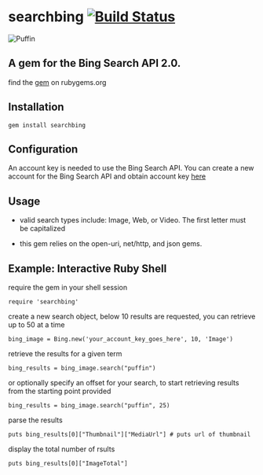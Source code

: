 searchbing [![Build Status](https://travis-ci.org/rcullito/searchbing.png?branch=master)](https://travis-ci.org/rcullito/searchbing)
=========


![Puffin](http://photos-g.ak.fbcdn.net/hphotos-ak-snc1/hs166.snc1/6216_704615592619_7804626_41719230_39698_n.jpg)


A gem for the Bing Search API 2.0.
-------------
find the [gem](https://rubygems.org/gems/searchbing) on rubygems.org



## Installation
    gem install searchbing


Configuration
-------------
An account key is needed to use the Bing Search API. You can create a new account for the Bing Search API and obtain account key [here](http://www.bing.com/developers/)

## Usage

- valid search types include: Image, Web, or Video. The first letter must be capitalized  

- this gem relies on the open-uri, net/http, and json gems.

Example: Interactive Ruby Shell
----------
require the gem in your shell session

   	require 'searchbing'
create a new search object, below 10 results are requested, you can retrieve up to 50 at a time

	bing_image = Bing.new('your_account_key_goes_here', 10, 'Image')
retrieve the results for a given term

	bing_results = bing_image.search("puffin")

or optionally specify an offset for your search, to start retrieving results from the starting point provided

    bing_results = bing_image.search("puffin", 25)

parse the results
 
	puts bing_results[0]["Thumbnail"]["MediaUrl"] # puts url of thumbnail 
display the total number of rsults

    puts bing_results[0]["ImageTotal"]
